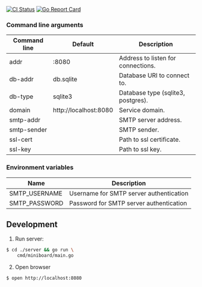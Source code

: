 [![CI Status](https://github.com/ngalaiko/miniboard/workflows/CI/badge.svg)](https://github.com/ngalaiko/miniboard/actions)
[![Go Report Card](https://goreportcard.com/badge/github.com/ngalaiko/miniboard)](https://goreportcard.com/report/github.com/ngalaiko/miniboard)

### Command line arguments

| Command line            | Default                  | Description                                      |
| ----------------------- | ------------------------ | ------------------------------------------------ |
| addr                    | :8080                    | Address to listen for connections.               |
| db-addr                 | db.sqlite                | Database URI to connect to.                      |
| db-type                 | sqlite3                  | Database type (sqlite3, postgres).               |
| domain                  | http://localhost:8080    | Service domain.                                  |
| smtp-addr               |                          | SMTP server address.                             |
| smtp-sender             |                          | SMTP sender.                                     |
| ssl-cert                |                          | Path to ssl certificate.                         |
| ssl-key                 |                          | Path to ssl key.                                 |

### Environment variables

| Name                       | Description                                      |
| -------------------------- | ------------------------------------------------ |
| SMTP_USERNAME              | Username for SMTP server authentication          |
| SMTP_PASSWORD              | Password for SMTP server authentication          |

## Development

1. Run server: 

```bash
$ cd ./server && go run \ 
    cmd/miniboard/main.go
```

2. Open browser

```bash
$ open http://localhost:8080
```

